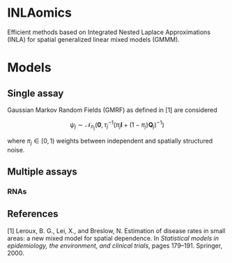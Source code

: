 # INLAomics

Efficient methods based on Integrated Nested Laplace Approximations (INLA) for spatial generalized linear mixed models (GMMM). 

# Models
## Single assay
Gaussian Markov Random Fields (GMRF) as defined in [1] are considered

$$
\psi_j \sim \mathcal{N}_{n_j}\Big(\mathbf{0}, \tau_j^{-1}\big(\pi_j\mathbf{I} + (1-\pi_j)\mathbf{Q}_j\big)^{-1}\Big)
$$

where $\pi_j \in [0,1)$ weights between independent and spatially structured noise. 

## Multiple assays
### RNAs


## References
[1] Leroux, B. G., Lei, X., and Breslow, N. Estimation of disease rates in small areas: a new mixed model
for spatial dependence. In _Statistical models in epidemiology, the environment, and clinical trials_, pages
179–191. Springer, 2000.
